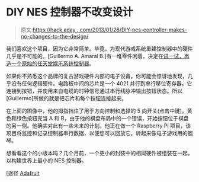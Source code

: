 # DIY NES 控制器不改变设计

> 原文:[https://hack aday . com/2013/01/28/DIY-nes-controller-makes-no-changes-to-the-design/](https://hackaday.com/2013/01/28/diy-nes-controller-makes-no-changes-to-the-design/)

我们喜欢这个项目，因为它非常简单。毕竟，为现代游戏系统重建控制器中的硬件几乎是不可能的。[Guillermo A. Amaral B.]有一堆零件闲着，决定在[试一试，再造一个原始的任天堂娱乐系统控制器](http://guillermoamaral.com/read/custom-nes-controller/)。

如果你不熟悉这个品牌的复古游戏硬件内部的电子设备，你可能会惊讶地发现，几乎没有任何逻辑硬件。电路板中间的芯片是一个 4021 并行到串行移位寄存器。它连接到按钮，并使用来自电缆的时钟信号通过串行线脉冲输出按钮状态。所以[Guillermo]所做的就是把芯片和每个按钮连接起来。

在上面的图像中，他的拇指挡住了用于方向控制和选择的 5 向开关(点击中键)。黄色和绿色按钮充当 A 和 B，由于他的棋盘布局中的一个错误，开始按钮位于棋盘的另一侧。他确实对此有一些未来的计划。他正在做一个 Raspberry Pi 项目，该项目将监控和记录控制器串行数据，以便您可以回放它。听起来像电子游戏用的钢琴。

想看看这个的小版本吗？几个月前，一个更小的封装中的相同硬件被组装在一起，以构建世界上最小的 NES 控制器。

[途径 [Adafruit](http://www.adafruit.com/blog/2013/01/21/custom-nes-controller-as-seen-on-adafruit-show-tell/)
